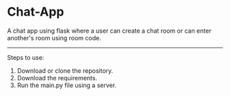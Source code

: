 # Chat-App
A chat app using flask where a user can create a chat room or can enter another's room using room code.

--------------
Steps to use:
1. Download or clone the repository.
2. Download the requirements.
3. Run the main.py file using a server.
